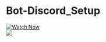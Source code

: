 # Bot-Discord_Setup

[![Watch Now](https://img.youtube.com/vi/6IgOXmQMT68/0.jpg)](https://www.youtube.com/watch?v=6IgOXmQMT68)
<br>
<img src=https://img.shields.io/youtube/channel/subscribers/UCjTvZBc6GFbYkVs9rGWJLbA>
